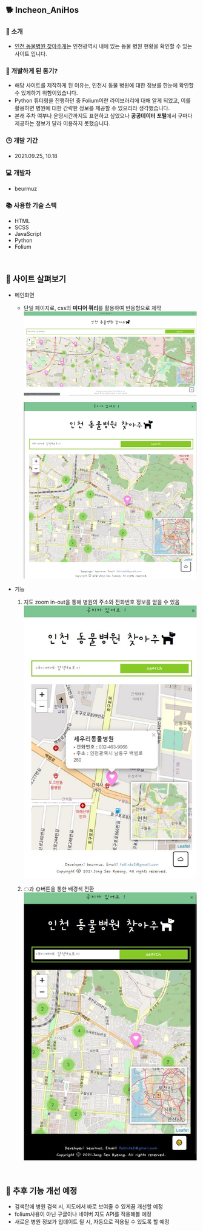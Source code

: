 ## 🐕 Incheon_AniHos
### 💎 소개
- [인천 동물병원 찾아주개](https://beurmuz.github.io/Incheon_AniHos/)는 인천광역시 내에 있는 동물 병원 현황을 확인할 수 있는 사이트 입니다. 

### 🤔 개발하게 된 동기?
- 해당 사이트를 제작하게 된 이유는, 인천시 동물 병원에 대한 정보를 한눈에 확인할 수 있게하기 위함이었습니다.
- Python 튜터링을 진행하던 중 Folium이란 라이브러리에 대해 알게 되었고, 이를 활용하면 병원에 대한 간략한 정보를 제공할 수 있으리라 생각했습니다.
- 본래 주차 여부나 운영시간까지도 표현하고 싶었으나 **공공데이터 포털**에서 구마다 제공하는 정보가 달라 이용하지 못했습니다. 

### 🕒 개발 기간
- 2021.09.25, 10.18

### 💻 개발자
- beurmuz

### 📚 사용한 기술 스택 
- HTML
- SCSS
- JavaScript
- Python
- Folium

<br>

## 📢 사이트 살펴보기
- 메인화면
  - 단일 페이지로, css의 **미디어 쿼리**를 활용하여 반응형으로 제작
 ![메인페이지](./images/md01.JPG) 

    ![반응형](./images/md02.JPG)

- 기능
  1. 지도 zoom in-out을 통해 병원의 주소와 전화번호 정보를 얻을 수 있음
   ![지도](./images/md04.JPG)

  2. ☁과 🌞버튼을 통한 배경색 전환
   ![다크모드](./images/md03.JPG)

<br>

## 🔧 추후 기능 개선 예정
- 검색란에 병원 검색 시, 지도에서 바로 보여줄 수 있게끔 개선할 예정
- folium사용이 아닌 구글이나 네이버 지도 API를 적용해볼 예정 
- 새로운 병원 정보가 업데이트 될 시, 자동으로 적용될 수 있도록 할 예정
